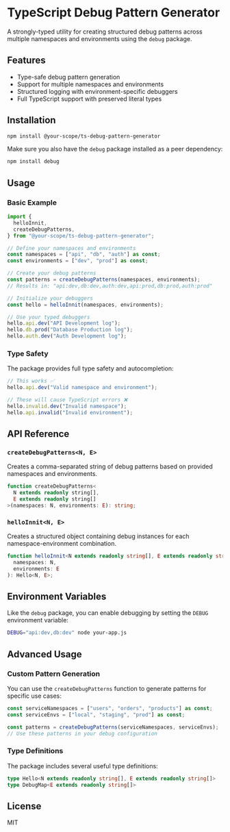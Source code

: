 # TypeScript Debug Pattern Generator

A strongly-typed utility for creating structured debug patterns across multiple namespaces and environments using the `debug` package.

## Features

- Type-safe debug pattern generation
- Support for multiple namespaces and environments
- Structured logging with environment-specific debuggers
- Full TypeScript support with preserved literal types

## Installation

```bash
npm install @your-scope/ts-debug-pattern-generator
```

Make sure you also have the `debug` package installed as a peer dependency:

```bash
npm install debug
```

## Usage

### Basic Example

```typescript
import {
  helloInnit,
  createDebugPatterns,
} from "@your-scope/ts-debug-pattern-generator";

// Define your namespaces and environments
const namespaces = ["api", "db", "auth"] as const;
const environments = ["dev", "prod"] as const;

// Create your debug patterns
const patterns = createDebugPatterns(namespaces, environments);
// Results in: "api:dev,db:dev,auth:dev,api:prod,db:prod,auth:prod"

// Initialize your debuggers
const hello = helloInnit(namespaces, environments);

// Use your typed debuggers
hello.api.dev("API Development log");
hello.db.prod("Database Production log");
hello.auth.dev("Auth Development log");
```

### Type Safety

The package provides full type safety and autocompletion:

```typescript
// This works ✅
hello.api.dev("Valid namespace and environment");

// These will cause TypeScript errors ❌
hello.invalid.dev("Invalid namespace");
hello.api.invalid("Invalid environment");
```

## API Reference

### `createDebugPatterns<N, E>`

Creates a comma-separated string of debug patterns based on provided namespaces and environments.

```typescript
function createDebugPatterns<
  N extends readonly string[],
  E extends readonly string[]
>(namespaces: N, environments: E): string;
```

### `helloInnit<N, E>`

Creates a structured object containing debug instances for each namespace-environment combination.

```typescript
function helloInnit<N extends readonly string[], E extends readonly string[]>(
  namespaces: N,
  environments: E
): Hello<N, E>;
```

## Environment Variables

Like the `debug` package, you can enable debugging by setting the `DEBUG` environment variable:

```bash
DEBUG="api:dev,db:dev" node your-app.js
```

## Advanced Usage

### Custom Pattern Generation

You can use the `createDebugPatterns` function to generate patterns for specific use cases:

```typescript
const serviceNamespaces = ["users", "orders", "products"] as const;
const serviceEnvs = ["local", "staging", "prod"] as const;

const patterns = createDebugPatterns(serviceNamespaces, serviceEnvs);
// Use these patterns in your debug configuration
```

### Type Definitions

The package includes several useful type definitions:

```typescript
type Hello<N extends readonly string[], E extends readonly string[]>
type DebugMap<E extends readonly string[]>
```

## License

MIT
